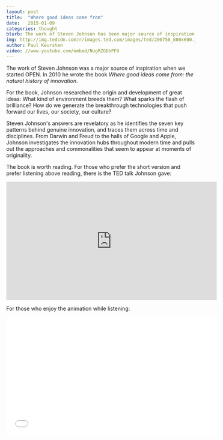 ```yaml
---
layout: post
title:  "Where good ideas come from"
date:   2015-01-09
categories: thought
blurb: The work of Steven Johnson has been major source of inspiration to the founders of OPEN
img: http://img.tedcdn.com/r/images.ted.com/images/ted/200758_800x600.jpg?ll=1&quality=89&w=800
author: Paul Keursten
video: //www.youtube.com/embed/NugRZGDbPFU
---
```


The work of Steven Johnson was a major source of inspiration when we started OPEN. In 2010 he wrote the book *Where good ideas come from: the natural history of innovation*. 

For the book, Johnson researched the origin and development of great ideas: What kind of environment breeds them? What sparks the flash of brilliance? How do we generate the breakthrough technologies that push forward our lives, our society, our culture? 

Steven Johnson's answers are revelatory as he identifies the seven key patterns behind genuine innovation, and traces them across time and disciplines. From Darwin and Freud to the halls of Google and Apple, Johnson investigates the innovation hubs throughout modern time and pulls out the approaches and commonalities that seem to appear at moments of originality.

The book is worth reading. For those who prefer the short version and prefer listening above reading, there is the TED talk Johnson gave: 

<iframe src="https://embed-ssl.ted.com/talks/steven_johnson_where_good_ideas_come_from.html" width="560" height="315" frameborder="0" scrolling="no" webkitAllowFullScreen mozallowfullscreen allowFullScreen></iframe>

For those who enjoy the animation while listening: 

<iframe width="560" height="315" src="//www.youtube.com/embed/NugRZGDbPFU" frameborder="0" allowfullscreen></iframe>

